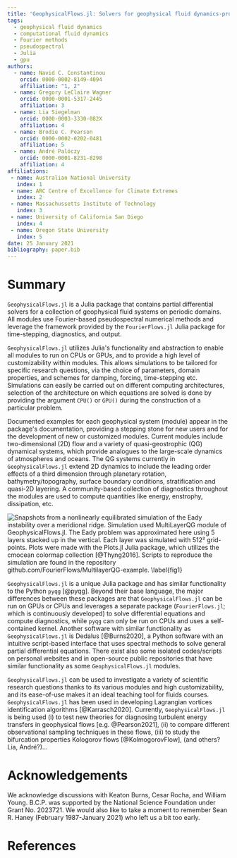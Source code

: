 ```yaml
---
title: 'GeophysicalFlows.jl: Solvers for geophysical fluid dynamics-problems in periodic domains on CPUs and GPUs'
tags:
  - geophysical fluid dynamics
  - computational fluid dynamics
  - Fourier methods
  - pseudospectral
  - Julia
  - gpu
authors:
  - name: Navid C. Constantinou
    orcid: 0000-0002-8149-4094
    affiliation: "1, 2"
  - name: Gregory LeClaire Wagner
    orcid: 0000-0001-5317-2445
    affiliation: 3
  - name: Lia Siegelman
    orcid: 0000-0003-3330-082X
    affiliation: 4
  - name: Brodie C. Pearson
    orcid: 0000-0002-0202-0481
    affiliation: 5
  - name: André Palóczy
    orcid: 0000-0001-8231-8298
    affiliation: 4
affiliations:
 - name: Australian National University
   index: 1
 - name: ARC Centre of Excellence for Climate Extremes
   index: 2
 - name: Massachussetts Institute of Technology
   index: 3
 - name: University of California San Diego
   index: 4
 - name: Oregon State University
   index: 5
date: 25 January 2021
bibliography: paper.bib
---
```


<!-- 
# Citations

Citations to entries in paper.bib should be in
[rMarkdown](http://rmarkdown.rstudio.com/authoring_bibliographies_and_citations.html)
format.

If you want to cite a software repository URL (e.g. something on GitHub without a preferred
citation) then you can do it with the example BibTeX entry below for @fidgit.

For a quick reference, the following citation commands can be used:
- `@author:2001`  ->  "Author et al. (2001)"
- `[@author:2001]` -> "(Author et al., 2001)"
- `[@author1:2001; @author2:2001]` -> "(Author1 et al., 2001; Author2 et al., 2002)"

Double dollars make self-standing equations:

$$\Theta(x) = \left\{\begin{array}{l}
0\textrm{ if } x < 0\cr
1\textrm{ else}
\end{array}\right.$$

You can also use plain \LaTeX for equations
\begin{equation}\label{eq:fourier}
\hat f(\omega) = \int_{-\infty}^{\infty} f(x) e^{i\omega x} dx
\end{equation}
and refer to \autoref{eq:fourier} from text.

-->

# Summary

`GeophysicalFlows.jl` is a Julia package that contains partial differential solvers for a collection 
of geophysical fluid systems on periodic domains. All modules use Fourier-based pseudospectral 
numerical methods and leverage the framework provided by the `FourierFlows.jl` Julia package 
for time-stepping, diagnostics, and output.

`GeophysicalFlows.jl` utilizes Julia's functionality and abstraction to enable all modules to
run on CPUs or GPUs, and to provide a high level of customizability within modules. This allows 
simulations to be tailored for specific research questions, via the choice of parameters, domain 
properties, and schemes for damping, forcing, time-stepping etc. Simulations can easily be carried 
out on different computing architectures, selection of the architecture on which equations are solved 
is done by providing the argument `CPU()` or `GPU()` during the construction of a particular problem.

Documented examples for each geophysical system (module) appear in the package's documentation, 
providing a stepping stone for new users and for the development of new or customized modules. 
Current modules include two-dimensional (2D) flow and a variety of quasi-geostrophic (QG) dynamical 
systems, which provide analogues to the large-scale dynamics of atmospheres and oceans. The QG 
systems currently in `GeophysicalFlows.jl` extend 2D dynamics to include the leading order effects 
of a third dimension through planetary rotation, bathymetry/topography, surface boundary conditions, 
stratification and quasi-2D layering. A community-based collection of diagnostics throughout 
the modules are used to compute quantities like energy, enstrophy, dissipation, etc.

![Snapshots from a nonlinearly equilibrated simulation of the Eady instability over a
meridional ridge. Simulation used `MultiLayerQG` module of `GeophysicalFlows.jl`. The Eady 
problem was approximated here using 5 layers stacked up in the vertical. Each layer was 
simulated with 512² grid-points. Plots were made with the `Plots.jl` Julia package, 
which utilizes the `cmocean` colormap collection [@Thyng2016]. Scripts to reproduce the 
simulation are found in the repository `github.com/FourierFlows/MultilayerQG-example`. 
\label{fig1}](PV_eady_nlayers5.png)

`GeophysicalFlows.jl` is a unique Julia package and has similar functionality to the Python 
`pyqg` [@pyqg]. Beyond their base language, the major differences between these packages are
that `GeophysicalFlows.jl` can be run on GPUs or CPUs and leverages a separate package (`FourierFlows.jl`; 
which is continuously developed) to solve differential equations and compute diagnostics, 
while `pyqg` can only be run on CPUs and uses a self-contained kernel. Another software with
similar functionality as `GeophysicalFlows.jl` is Dedalus [@Burns2020], a Python software 
with an intuitive script-based interface that uses spectral methods to solve general partial 
differential equations. There exist also some isolated codes/scripts on personal websites 
and in open-source public repositories that have similar functionality as some `GeophysicalFlows.jl` modules. 

`GeophysicalFlows.jl` can be used to investigate a variety of scientific research questions 
thanks to its various modules and high customizability, and its ease-of-use makes it an ideal 
teaching tool for fluids courses. `GeophysicalFlows.jl` has been used in developing Lagrangian 
vortices identification algorithms [@Karrasch2020]. Currently, `GeophysicalFlows.jl` is being 
used (i) to test new theories for diagnosing turbulent energy transfers in geophysical flows 
[e.g. @Pearson2021], (ii) to compare different observational sampling techniques in these  flows, 
(iii) to study the bifurcation properties Kologorov flows [@KolmogorovFlow], (and others? Lia, André?)...


# Acknowledgements

We acknowledge discussions with Keaton Burns, Cesar Rocha, and William Young. B.C.P. was supported 
by the National Science Foundation under Grant No. 2023721. We would also like to take a moment 
to remember Sean R. Haney (February 1987-January 2021) who left us a bit too early.

# References
